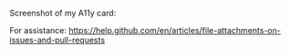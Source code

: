 Screenshot of my A11y card:




For assistance: https://help.github.com/en/articles/file-attachments-on-issues-and-pull-requests
